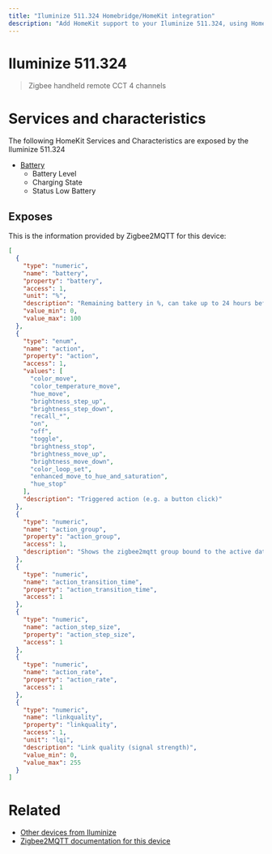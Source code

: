 ```yaml
---
title: "Iluminize 511.324 Homebridge/HomeKit integration"
description: "Add HomeKit support to your Iluminize 511.324, using Homebridge, Zigbee2MQTT and homebridge-z2m."
---
```

<!---
This file has been GENERATED using src/docgen/docgen.ts
DO NOT EDIT THIS FILE MANUALLY!
-->
# Iluminize 511.324
> Zigbee handheld remote CCT 4 channels


# Services and characteristics
The following HomeKit Services and Characteristics are exposed by
the Iluminize 511.324

* [Battery](../../battery.md)
  * Battery Level
  * Charging State
  * Status Low Battery



## Exposes

This is the information provided by Zigbee2MQTT for this device:

```json
[
  {
    "type": "numeric",
    "name": "battery",
    "property": "battery",
    "access": 1,
    "unit": "%",
    "description": "Remaining battery in %, can take up to 24 hours before reported.",
    "value_min": 0,
    "value_max": 100
  },
  {
    "type": "enum",
    "name": "action",
    "property": "action",
    "access": 1,
    "values": [
      "color_move",
      "color_temperature_move",
      "hue_move",
      "brightness_step_up",
      "brightness_step_down",
      "recall_*",
      "on",
      "off",
      "toggle",
      "brightness_stop",
      "brightness_move_up",
      "brightness_move_down",
      "color_loop_set",
      "enhanced_move_to_hue_and_saturation",
      "hue_stop"
    ],
    "description": "Triggered action (e.g. a button click)"
  },
  {
    "type": "numeric",
    "name": "action_group",
    "property": "action_group",
    "access": 1,
    "description": "Shows the zigbee2mqtt group bound to the active data point EP(1-4)."
  },
  {
    "type": "numeric",
    "name": "action_transition_time",
    "property": "action_transition_time",
    "access": 1
  },
  {
    "type": "numeric",
    "name": "action_step_size",
    "property": "action_step_size",
    "access": 1
  },
  {
    "type": "numeric",
    "name": "action_rate",
    "property": "action_rate",
    "access": 1
  },
  {
    "type": "numeric",
    "name": "linkquality",
    "property": "linkquality",
    "access": 1,
    "unit": "lqi",
    "description": "Link quality (signal strength)",
    "value_min": 0,
    "value_max": 255
  }
]
```

# Related
* [Other devices from Iluminize](../index.md#iluminize)
* [Zigbee2MQTT documentation for this device](https://www.zigbee2mqtt.io/devices/511.324.html)